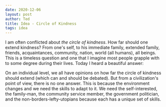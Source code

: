 ```yaml
---
date: 2020-12-06
layout: post
author: Ted
title: Idea - Circle of Kindness
tags: idea
---
```

I am often conflicted about _the circle of kindness_. How far should one extend kindness? From one's self, to his immediate family, extended family, friends, acquaintances, community, nation, world (all humans), all beings. This is a timeless question and one that I imagine most people grapple with to some degree during their lives. Today I heard a beautiful answer:

On an individual level, we all have opinions on how far the circle of kindness should extend (which can and should be debated). But from a civilization's point of view, there is no one answer. This is because the environment changes and we need the skills to adapt to it. We need the self-interested, the family-man, the community service member, the government politician, and the non-borders-lefty-utopians because each has a unique set of skills.
